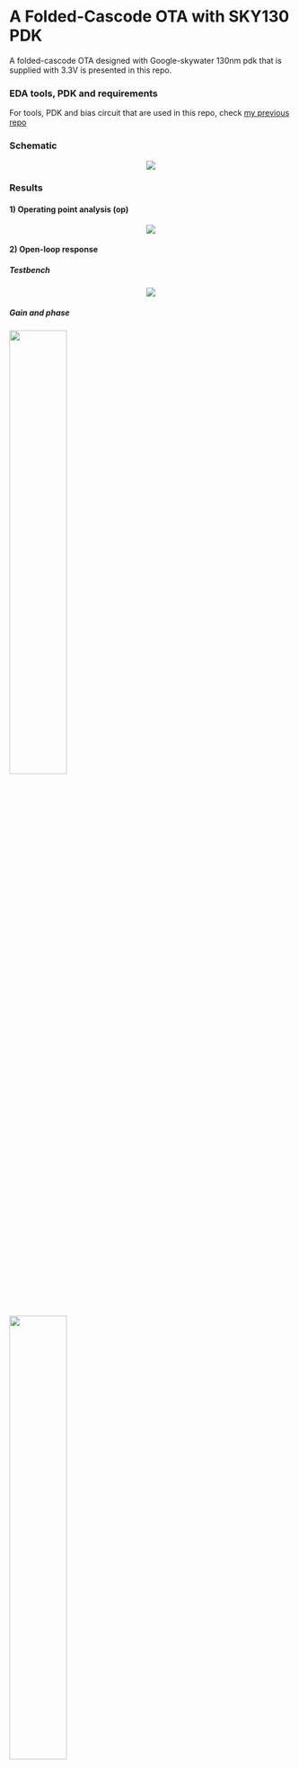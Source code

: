 # A Folded-Cascode OTA with SKY130 PDK

A folded-cascode OTA designed with Google-skywater 130nm pdk that is supplied with 3.3V is presented in this repo.

### EDA tools, PDK and requirements
For tools, PDK and bias circuit that are used in this repo, check [my previous repo](https://github.com/ridvanumaz/1AC_Beta-multiplier-and-bias-circuit-with-SKY130-PDK) 

### Schematic
<p align="center">
  <img src="/Results_schematics/cascode_schematic.png">
</p>

### Results

#### 1) Operating point analysis (op)
<p align="center">
  <img src="/Results_schematics/cascode_op.png">
</p>

#### 2) Open-loop response 
##### Testbench
<p align="center">
  <img src="/Results_schematics/openloop_schematic.png">
</p>

##### Gain and phase 
<p float="left">
  <img src="/Results_schematics/openloop_gain.png" width="45%" />
  &nbsp; &nbsp; &nbsp; &nbsp;  &nbsp; &nbsp; &nbsp; &nbsp;
  <img src="/Results_schematics/openloop_phase.png" width="45%" /> 
</p>

#### 3) Step response 
##### Testbench and plot 
<p float="left">
  <img src="/Results_schematics/step_tb.png"  height="145%" width="45%" />
  &nbsp; &nbsp; &nbsp; &nbsp;  &nbsp; &nbsp; &nbsp; &nbsp;
  <img src="/Results_schematics/step_result.png" width="45%" /> 
</p>

#### 4) Slew-rate 
##### Testbench and plot 
<p float="left">
  <img src="/Results_schematics/slew_rate_tb.png"  width="45%" />
  &nbsp; &nbsp; &nbsp; &nbsp;  &nbsp; &nbsp; &nbsp; &nbsp;
  <img src="/Results_schematics/slew_rate.png" width="45%" /> 
</p>

#### 5) CMRR 
##### Testbench
<p align="center">
  <img src="/Results_schematics/cmrr_schematics.png">
</p>

##### Gain and phase 
<p float="left">
  <img src="/Results_schematics/cmrr_gain.png" width="45%" />
  &nbsp; &nbsp; &nbsp; &nbsp;  &nbsp; &nbsp; &nbsp; &nbsp;
  <img src="/Results_schematics/cmrr_phase.png" width="45%" /> 
</p>

#### 6) PSRR 
##### Testbench
<p align="center">
  <img src="/Results_schematics/pssr_tb.png">
</p>

##### PSRR (p)(n)Gain
<p float="left">
  <img src="/Results_schematics/pssrp_gain.png" width="45%" />
  &nbsp; &nbsp; &nbsp; &nbsp;  &nbsp; &nbsp; &nbsp; &nbsp;
  <img src="/Results_schematics/pssrn_gain.png" width="45%" /> 
</p>
